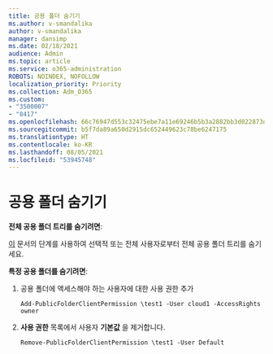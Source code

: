```yaml
---
title: 공용 폴더 숨기기
ms.author: v-smandalika
author: v-smandalika
manager: dansimp
ms.date: 02/18/2021
audience: Admin
ms.topic: article
ms.service: o365-administration
ROBOTS: NOINDEX, NOFOLLOW
localization_priority: Priority
ms.collection: Adm_O365
ms.custom:
- "3500007"
- "8417"
ms.openlocfilehash: 66c76947d553c32475ebe7a11e69246b5b3a2882bb3d022873d85b93b3e87887
ms.sourcegitcommit: b5f7da89a650d2915dc652449623c78be6247175
ms.translationtype: HT
ms.contentlocale: ko-KR
ms.lasthandoff: 08/05/2021
ms.locfileid: "53945748"
---
```

# <a name="hide-public-folders"></a>공용 폴더 숨기기

**전체 공용 폴더 트리를 숨기려면**:

[이](https://aka.ms/ControlPF) 문서의 단계를 사용하여 선택적 또는 전체 사용자로부터 전체 공용 폴더 트리를 숨기세요.

**특정 공용 폴더를 숨기려면**:

1. 공용 폴더에 액세스해야 하는 사용자에 대한 사용 권한 추가

    `Add-PublicFolderClientPermission \test1 -User cloud1 -AccessRights owner`

2. **사용 권한** 목록에서 사용자 **기본값** 을 제거합니다.

    `Remove-PublicFolderClientPermission \test1 -User Default`

